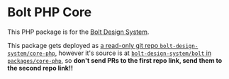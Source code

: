 # Bolt PHP Core

This PHP package is for the [Bolt Design System](https://boltdesignsystem.com). 

This package gets deployed as [a read-only git repo `bolt-design-system/core-php`](https://github.com/bolt-design-system/core-php), however it's source is at [`bolt-design-system/bolt` in `packages/core-php`](https://github.com/bolt-design-system/bolt/blob/master/packages/core-php), so **don't send PRs to the first repo link, send them to the second repo link!!**
